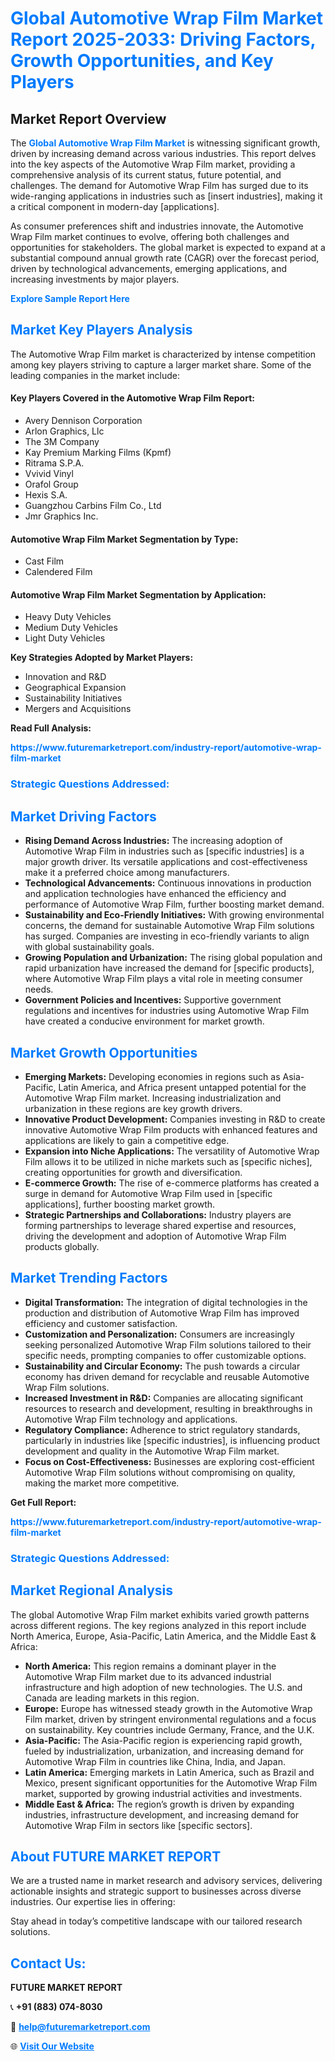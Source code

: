 <h1 style="color: #007BFF;">Global Automotive Wrap Film Market Report 2025-2033: Driving Factors, Growth Opportunities, and Key Players</h1>

<section id="overview">
<h2>Market Report Overview</h2>
<p>The <a href="https://www.futuremarketreport.com/industry-report/automotive-wrap-film-market" style="color: #007BFF; text-decoration: none;"><strong>Global Automotive Wrap Film Market</strong></a> is witnessing significant growth, driven by increasing demand across various industries. This report delves into the key aspects of the Automotive Wrap Film market, providing a comprehensive analysis of its current status, future potential, and challenges. The demand for Automotive Wrap Film has surged due to its wide-ranging applications in industries such as [insert industries], making it a critical component in modern-day [applications].</p>
<p>As consumer preferences shift and industries innovate, the Automotive Wrap Film market continues to evolve, offering both challenges and opportunities for stakeholders. The global market is expected to expand at a substantial compound annual growth rate (CAGR) over the forecast period, driven by technological advancements, emerging applications, and increasing investments by major players.</p>
</section>

<section id="overview">
<p><a href="https://www.futuremarketreport.com/request-sample/reportId=29724" style="color: #007BFF; text-decoration: none;"><strong>Explore Sample Report Here</strong></a></p>
</section>

<section id="key-players">
<h2 style="color: #007BFF;">Market Key Players Analysis</h2>
<p>The Automotive Wrap Film market is characterized by intense competition among key players striving to capture a larger market share. Some of the leading companies in the market include:</p>
<h4>Key Players Covered in the Automotive Wrap Film Report:</h4>
<ul><li>Avery Dennison Corporation</li><li>Arlon Graphics, Llc</li><li>The 3M Company</li><li>Kay Premium Marking Films (Kpmf)</li><li>Ritrama S.P.A.</li><li>Vvivid Vinyl</li><li>Orafol Group</li><li>Hexis S.A.</li><li>Guangzhou Carbins Film Co., Ltd</li><li>Jmr Graphics Inc.</li></ul>
<h4>Automotive Wrap Film Market Segmentation by Type:</h4>
<ul><li>Cast Film</li><li>Calendered Film</li></ul>

<h4>Automotive Wrap Film Market Segmentation by Application:</h4>
<ul><li>Heavy Duty Vehicles</li><li>Medium Duty Vehicles</li><li>Light Duty Vehicles</li></ul>
<p><strong>Key Strategies Adopted by Market Players:</strong></p>
<ul>
<li>Innovation and R&D</li>
<li>Geographical Expansion</li>
<li>Sustainability Initiatives</li>
<li>Mergers and Acquisitions</li>
</ul>
</section>

<section>
<p><strong>Read Full Analysis: </strong></p><a href="https://www.futuremarketreport.com/industry-report/automotive-wrap-film-market" style="color: #007BFF; text-decoration: none;"><strong>https://www.futuremarketreport.com/industry-report/automotive-wrap-film-market</strong></a>
<h3 style="color: #007BFF;">Strategic Questions Addressed:</h3>
</section>

<section id="driving-factors">
<h2 style="color: #007BFF;">Market Driving Factors</h2>
<ul>
<li><strong>Rising Demand Across Industries:</strong> The increasing adoption of Automotive Wrap Film in industries such as [specific industries] is a major growth driver. Its versatile applications and cost-effectiveness make it a preferred choice among manufacturers.</li>
<li><strong>Technological Advancements:</strong> Continuous innovations in production and application technologies have enhanced the efficiency and performance of Automotive Wrap Film, further boosting market demand.</li>
<li><strong>Sustainability and Eco-Friendly Initiatives:</strong> With growing environmental concerns, the demand for sustainable Automotive Wrap Film solutions has surged. Companies are investing in eco-friendly variants to align with global sustainability goals.</li>
<li><strong>Growing Population and Urbanization:</strong> The rising global population and rapid urbanization have increased the demand for [specific products], where Automotive Wrap Film plays a vital role in meeting consumer needs.</li>
<li><strong>Government Policies and Incentives:</strong> Supportive government regulations and incentives for industries using Automotive Wrap Film have created a conducive environment for market growth.</li>
</ul>
</section>

<section id="growth-opportunities">
<h2 style="color: #007BFF;">Market Growth Opportunities</h2>
<ul>
<li><strong>Emerging Markets:</strong> Developing economies in regions such as Asia-Pacific, Latin America, and Africa present untapped potential for the Automotive Wrap Film market. Increasing industrialization and urbanization in these regions are key growth drivers.</li>
<li><strong>Innovative Product Development:</strong> Companies investing in R&D to create innovative Automotive Wrap Film products with enhanced features and applications are likely to gain a competitive edge.</li>
<li><strong>Expansion into Niche Applications:</strong> The versatility of Automotive Wrap Film allows it to be utilized in niche markets such as [specific niches], creating opportunities for growth and diversification.</li>
<li><strong>E-commerce Growth:</strong> The rise of e-commerce platforms has created a surge in demand for Automotive Wrap Film used in [specific applications], further boosting market growth.</li>
<li><strong>Strategic Partnerships and Collaborations:</strong> Industry players are forming partnerships to leverage shared expertise and resources, driving the development and adoption of Automotive Wrap Film products globally.</li>
</ul>
</section>

<section id="trending-factors">
<h2 style="color: #007BFF;">Market Trending Factors</h2>
<ul>
<li><strong>Digital Transformation:</strong> The integration of digital technologies in the production and distribution of Automotive Wrap Film has improved efficiency and customer satisfaction.</li>
<li><strong>Customization and Personalization:</strong> Consumers are increasingly seeking personalized Automotive Wrap Film solutions tailored to their specific needs, prompting companies to offer customizable options.</li>
<li><strong>Sustainability and Circular Economy:</strong> The push towards a circular economy has driven demand for recyclable and reusable Automotive Wrap Film solutions.</li>
<li><strong>Increased Investment in R&D:</strong> Companies are allocating significant resources to research and development, resulting in breakthroughs in Automotive Wrap Film technology and applications.</li>
<li><strong>Regulatory Compliance:</strong> Adherence to strict regulatory standards, particularly in industries like [specific industries], is influencing product development and quality in the Automotive Wrap Film market.</li>
<li><strong>Focus on Cost-Effectiveness:</strong> Businesses are exploring cost-efficient Automotive Wrap Film solutions without compromising on quality, making the market more competitive.</li>
</ul>
</section>

<section>
<p><strong>Get Full Report: </strong></p><a href="https://www.futuremarketreport.com/industry-report/automotive-wrap-film-market" style="color: #007BFF; text-decoration: none;"><strong>https://www.futuremarketreport.com/industry-report/automotive-wrap-film-market</strong></a>
<h3 style="color: #007BFF;">Strategic Questions Addressed:</h3>
</section>


<section id="regional-analysis">
<h2 style="color: #007BFF;">Market Regional Analysis</h2>
<p>The global Automotive Wrap Film market exhibits varied growth patterns across different regions. The key regions analyzed in this report include North America, Europe, Asia-Pacific, Latin America, and the Middle East & Africa:</p>
<ul>
<li><strong>North America:</strong> This region remains a dominant player in the Automotive Wrap Film market due to its advanced industrial infrastructure and high adoption of new technologies. The U.S. and Canada are leading markets in this region.</li>
<li><strong>Europe:</strong> Europe has witnessed steady growth in the Automotive Wrap Film market, driven by stringent environmental regulations and a focus on sustainability. Key countries include Germany, France, and the U.K.</li>
<li><strong>Asia-Pacific:</strong> The Asia-Pacific region is experiencing rapid growth, fueled by industrialization, urbanization, and increasing demand for Automotive Wrap Film in countries like China, India, and Japan.</li>
<li><strong>Latin America:</strong> Emerging markets in Latin America, such as Brazil and Mexico, present significant opportunities for the Automotive Wrap Film market, supported by growing industrial activities and investments.</li>
<li><strong>Middle East & Africa:</strong> The region’s growth is driven by expanding industries, infrastructure development, and increasing demand for Automotive Wrap Film in sectors like [specific sectors].</li>
</ul>
</section>

<footer>
<h2 style="color: #007BFF;">About FUTURE MARKET REPORT</h2>
<p>We are a trusted name in market research and advisory services, delivering actionable insights and strategic support to businesses across diverse industries. Our expertise lies in offering:</p>

<p>Stay ahead in today’s competitive landscape with our tailored research solutions.</p>

<h2 style="color: #007BFF;">Contact Us:</h2>
<p><strong>FUTURE MARKET REPORT</strong></p>
<p>📞 <strong>+91 (883) 074-8030</strong></p>
<p>📧 <strong><a href="mailto:help@futuremarketreport.com" style="color: #007BFF;">help@futuremarketreport.com</a></strong></p>
<p>🌐 <strong><a href="https://www.futuremarketreport.com/" style="color: #007BFF;">Visit Our Website</a></strong></p>
</footer>